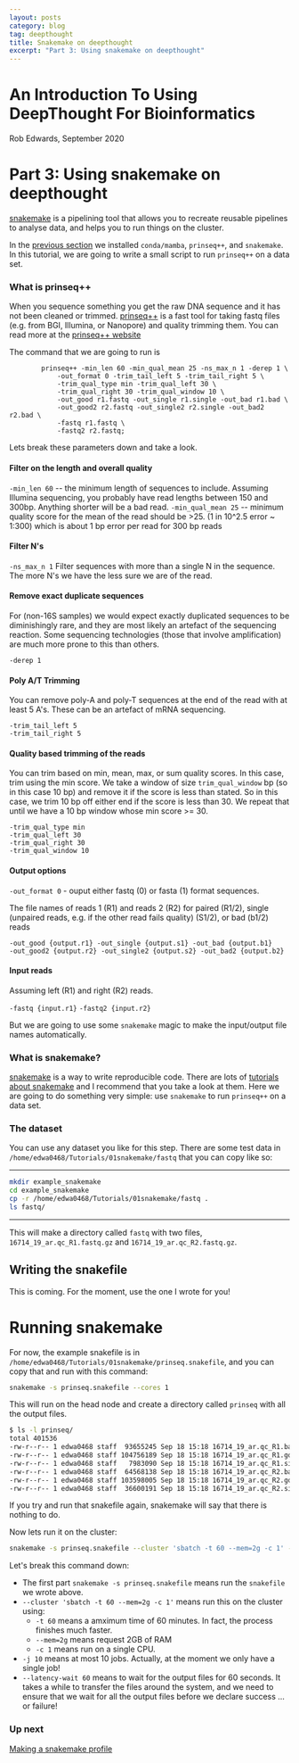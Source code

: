 ```yaml
---
layout: posts
category: blog
tag: deepthought
title: Snakemake on deepthought
excerpt: "Part 3: Using snakemake on deepthought"
---
```


# An Introduction To Using DeepThought For Bioinformatics

Rob Edwards, September 2020

# Part 3: Using snakemake on deepthought

[snakemake](https://snakemake.readthedocs.io/en/stable/) is a pipelining tool that allows you to recreate reusable pipelines to analyse data, and helps you to run things on the cluster.

In the [previous section](deepthought_conda.md) we installed `conda/mamba`, `prinseq++`, and `snakemake`. In this tutorial, we are going to write a small script to run `prinseq++` on a data set.

### What is prinseq++

When you sequence something you get the raw DNA sequence and it has not been cleaned or trimmed. [prinseq++](https://github.com/Adrian-Cantu/PRINSEQ-plus-plus) is a fast tool for taking fastq files (e.g. from BGI, Illumina, or Nanopore) and quality trimming them. You can read more at the [prinseq++ website](https://github.com/Adrian-Cantu/PRINSEQ-plus-plus)

The command that we are going to run is

```
        prinseq++ -min_len 60 -min_qual_mean 25 -ns_max_n 1 -derep 1 \
            -out_format 0 -trim_tail_left 5 -trim_tail_right 5 \
            -trim_qual_type min -trim_qual_left 30 \
            -trim_qual_right 30 -trim_qual_window 10 \
            -out_good r1.fastq -out_single r1.single -out_bad r1.bad \
            -out_good2 r2.fastq -out_single2 r2.single -out_bad2 r2.bad \
            -fastq r1.fastq \
            -fastq2 r2.fastq;
```

Lets break these parameters down and take a look.

#### Filter on the length and overall quality
`-min_len 60`   -- the minimum length of sequences to include. Assuming Illumina sequencing, you probably have read lengths between 150 and 300bp. Anything shorter will be a bad read. 
`-min_qual_mean 25` -- minimum quality score for the mean of the read should be >25. (1 in 10^2.5 error ~ 1:300) which is about 1 bp error per read for 300 bp reads

#### Filter N's
`-ns_max_n 1`  Filter sequences with more than a single N in the sequence. The more N's we have the less sure we are of the read. 

#### Remove exact duplicate sequences
For (non-16S samples) we would expect exactly duplicated sequences to be diminishingly rare, and they are most likely an artefact of the sequencing reaction. Some sequencing technologies (those that involve amplification) are much more prone to this than others. 

```
-derep 1
```

#### Poly A/T Trimming 
You can remove poly-A and poly-T sequences at the end of the read with at least 5 A's. These can be an artefact of mRNA sequencing.

```
-trim_tail_left 5
-trim_tail_right 5 
```

#### Quality based trimming of the reads

You can trim based on min, mean, max, or sum quality scores. In this case, trim using the min score. We take a window of size `trim_qual_window` bp (so in this case 10 bp) and remove it if the 
score is less than stated. So in this case, we trim 10 bp off either end if the score is less than 30. We repeat that until we have a 10 bp window whose min score >= 30.

```
-trim_qual_type min
-trim_qual_left 30 
-trim_qual_right 30 
-trim_qual_window 10
```

#### Output options

`-out_format 0`  - ouput either fastq (0) or fasta (1) format sequences. 

The file names of reads 1 (R1) and reads 2 (R2) for paired (R1/2), single (unpaired reads, e.g. if the other read fails quality) (S1/2), or bad (b1/2) reads 

```
-out_good {output.r1} -out_single {output.s1} -out_bad {output.b1}
-out_good2 {output.r2} -out_single2 {output.s2} -out_bad2 {output.b2}
```

#### Input reads

Assuming left (R1) and right (R2) reads.

`-fastq {input.r1}` 
`-fastq2 {input.r2}`



But we are going to use some `snakemake` magic to make the input/output file names automatically.


### What is snakemake?

[snakemake](https://snakemake.readthedocs.io/en/stable/) is a way to write reproducible code. There are lots of [tutorials about snakemake](https://www.google.com/search?q=snakemake+tutorial) and I recommend that you take a look at them. Here we are going to do something very simple: use `snakemake` to run `prinseq++` on a data set.

### The dataset

You can use any dataset you like for this step. There are some test data in `/home/edwa0468/Tutorials/01snakemake/fastq` that you can copy like so:

---

```bash
mkdir example_snakemake
cd example_snakemake
cp -r /home/edwa0468/Tutorials/01snakemake/fastq .
ls fastq/
```

---

This will make a directory called `fastq` with two files, `16714_19_ar.qc_R1.fastq.gz` and `16714_19_ar.qc_R2.fastq.gz`.

## Writing the snakefile

This is coming. For the moment, use the one I wrote for you!

# Running snakemake

For now, the example snakefile is in `/home/edwa0468/Tutorials/01snakemake/prinseq.snakefile`, and you can copy that and run with this command:


```bash
snakemake -s prinseq.snakefile --cores 1
```

This will run on the head node and create a directory called `prinseq` with all the output files.

```bash
$ ls -l prinseq/
total 401536
-rw-r--r-- 1 edwa0468 staff  93655245 Sep 18 15:18 16714_19_ar.qc_R1.bad.fastq
-rw-r--r-- 1 edwa0468 staff 104756189 Sep 18 15:18 16714_19_ar.qc_R1.good.fastq
-rw-r--r-- 1 edwa0468 staff   7983090 Sep 18 15:18 16714_19_ar.qc_R1.single.fastq
-rw-r--r-- 1 edwa0468 staff  64568138 Sep 18 15:18 16714_19_ar.qc_R2.bad.fastq
-rw-r--r-- 1 edwa0468 staff 103598005 Sep 18 15:18 16714_19_ar.qc_R2.good.fastq
-rw-r--r-- 1 edwa0468 staff  36600191 Sep 18 15:18 16714_19_ar.qc_R2.single.fastq
```

If you try and run that snakefile again, snakemake will say that there is nothing to do.

Now lets run it on the cluster:

```bash
snakemake -s prinseq.snakefile --cluster 'sbatch -t 60 --mem=2g -c 1' -j 10 --latency-wait 60
```

Let's break this command down: 

- The first part `snakemake -s prinseq.snakefile` means run the `snakefile` we wrote above.
- `--cluster 'sbatch -t 60 --mem=2g -c 1'` means run this on the cluster using:
  - `-t 60` means a amximum time of 60 minutes. In fact, the process finishes much faster.
  - `--mem=2g` means request 2GB of RAM
  - `-c 1` means run on a single CPU.
- `-j 10` means at most 10 jobs. Actually, at the moment we only have a single job!
- `--latency-wait 60` means to wait for the output files for 60 seconds. It takes a while to transfer the files around the system, and we need to ensure that we wait for all the output files before we declare success ... or failure!



### Up next

[Making a snakemake profile](deepthought_snakemake_profile.md)










